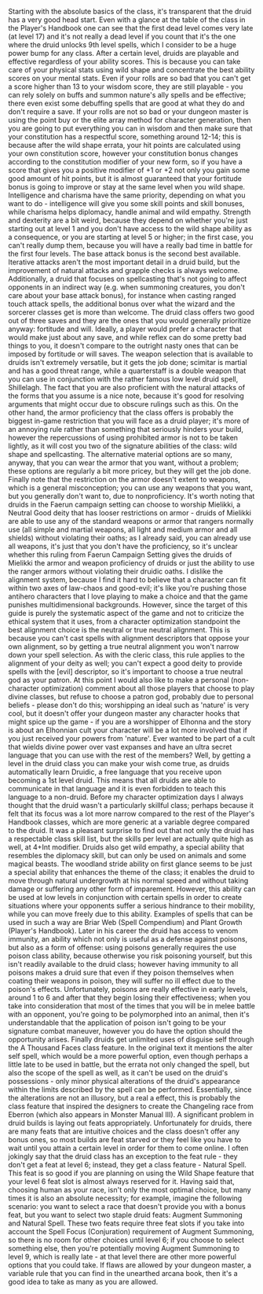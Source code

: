Starting with the absolute basics of the class, it's transparent that the druid has a very good head start. Even with a glance at the table of the class in the Player's Handbook one can see that the first dead level comes very late (at level 17) and it's not really a dead level if you count that it's the one where the druid unlocks 9th level spells, which I consider to be a huge power bump for any class.
After a certain level, druids are playable and effective regardless of your ability scores. This is because you can take care of your physical stats using wild shape and concentrate the best ability scores on your mental stats. Even if your rolls are so bad that you can't get a score higher than 13 to your wisdom score, they are still playable - you can rely solely on buffs and summon nature's ally spells and be effective; there even exist some debuffing spells that are good at what they do and don't require a save. If your rolls are not so bad or your dungeon master is using the point buy or the elite array method for character generation, then you are going to put everything you can in wisdom and then make sure that your constitution has a respectful score, something around 12-14; this is because after the wild shape errata, your hit points are calculated using your own constitution score, however your constitution bonus changes according to the constitution modifier of your new form, so if you have a score that gives you a positive modifier of +1 or +2 not only you gain some good amount of hit points, but it is almost guaranteed that your fortitude bonus is going to improve or stay at the same level when you wild shape. Intelligence and charisma have the same priority, depending on what you want to do - intelligence will give you some skill points and skill bonuses, while charisma helps diplomacy, handle animal and wild empathy. Strength and dexterity are a bit weird, because they depend on whether you're just starting out at level 1 and you don't have access to the wild shape ability as a consequence, or you are starting at level 5 or higher; in the first case, you can't really dump them, because you will have a really bad time in battle for the first four levels.
The base attack bonus is the second best available. Iterative attacks aren't the most important detail in a druid build, but the improvement of natural attacks and grapple checks is always welcome. Additionally, a druid that focuses on spellcasting that's not going to affect opponents in an indirect way (e.g. when summoning creatures, you don't care about your base attack bonus), for instance when casting ranged touch attack spells, the additional bonus over what the wizard and the sorcerer classes get is more than welcome.
The druid class offers two good out of three saves and they are the ones that you would generally prioritize anyway: fortitude and will. Ideally, a player would prefer a character that would make just about any save, and while reflex can do some pretty bad things to you, it doesn't compare to the outright nasty ones that can be imposed by fortitude or will saves.
The weapon selection that is available to druids isn't extremely versatile, but it gets the job done; scimitar is martial and has a good threat range, while a quarterstaff is a double weapon that you can use in conjunction with the rather famous low level druid spell, Shillelagh. The fact that you are also proficient with the natural attacks of the forms that you assume is a nice note, because it's good for resolving arguments that might occur due to obscure rulings such as this.
On the other hand, the armor proficiency that the class offers is probably the biggest in-game restriction that you will face as a druid player; it's more of an annoying rule rather than something that seriously hinders your build, however the repercussions of using prohibited armor is not to be taken lightly, as it will cost you two of the signature abilities of the class: wild shape and spellcasting. The alternative material options are so many, anyway, that you can wear the armor that you want, without a problem; these options are regularly a bit more pricey, but they will get the job done. Finally note that the restriction on the armor doesn't extent to weapons, which is a general misconception; you can use any weapons that you want, but you generally don't want to, due to nonproficiency. It's worth noting that druids in the Faerun campaign setting can choose to worship Mielikki, a Neutral Good deity that has looser restrictions on armor - druids of Mielikki are able to use any of the standard weapons or armor that rangers normally use (all simple and martial weapons, all light and medium armor and all shields) without violating their oaths; as I already said, you can already use all weapons, it's just that you don't have the proficiency, so it's unclear whether this ruling from Faerun Campaign Setting gives the druids of Mielikki the armor and weapon proficiency of druids or just the ability to use the ranger armors without violating their druidic oaths.
I dislike the alignment system, because I find it hard to believe that a character can fit within two axes of law-chaos and good-evil; it's like you're pushing those antihero characters that I love playing to make a choice and that the game punishes multidimensional backgrounds. However, since the target of this guide is purely the systematic aspect of the game and not to criticize the ethical system that it uses, from a character optimization standpoint the best alignment choice is the neutral or true neutral alignment. This is because you can't cast spells with alignment descriptors that oppose your own alignment, so by getting a true neutral alignment you won't narrow down your spell selection. As with the cleric class, this rule applies to the alignment of your deity as well; you can't expect a good deity to provide spells with the [evil] descriptor, so it's important to choose a true neutral god as your patron. At this point I would also like to make a personal (non-character optimization) comment about all those players that choose to play divine classes, but refuse to choose a patron god, probably due to personal beliefs - please don't do this; worshipping an ideal such as 'nature' is very cool, but it doesn't offer your dungeon master any character hooks that might spice up the game - if you are a worshipper of Elhonna and the story is about an Elhonnian cult your character will be a lot more involved that if you just received your powers from 'nature'.
Ever wanted to be part of a cult that wields divine power over vast expanses and have an ultra secret language that you can use with the rest of the members? Well, by getting a level in the druid class you can make your wish come true, as druids automatically learn Druidic, a free language that you receive upon becoming a 1st level druid. This means that all druids are able to communicate in that language and it is even forbidden to teach this language to a non-druid.
Before my character optimization days I always thought that the druid wasn't a particularly skillful class; perhaps because it felt that its focus was a lot more narrow compared to the rest of the Player's Handbook classes, which are more generic at a variable degree compared to the druid. It was a pleasant surprise to find out that not only the druid has a respectable class skill list, but the skills per level are actually quite high as well, at 4+Int modifier. Druids also get wild empathy, a special ability that resembles the diplomacy skill, but can only be used on animals and some magical beasts.
The woodland stride ability on first glance seems to be just a special ability that enhances the theme of the class; it enables the druid to move through natural undergrowth at his normal speed and without taking damage or suffering any other form of imparement. However, this ability can be used at low levels in conjunction with certain spells in order to create situations where your opponents suffer a serious hindrance to their mobility, while you can move freely due to this ability. Examples of spells that can be used in such a way are Briar Web (Spell Compendium) and Plant Growth (Player's Handbook).
Later in his career the druid has access to venom immunity, an ability which not only is useful as a defense against poisons, but also as a form of offense: using poisons generally requires the use poison class ability, because otherwise you risk poisoning yourself, but this isn't readily available to the druid class; however having immunity to all poisons makes a druid sure that even if they poison themselves when coating their weapons in poison, they will suffer no ill effect due to the poison's effects. Unfortunately, poisons are really effective in early levels, around 1 to 6 and after that they begin losing their effectiveness; when you take into consideration that most of the times that you will be in melee battle with an opponent, you're going to be polymorphed into an animal, then it's understandable that the application of poison isn't going to be your signature combat maneuver, however you do have the option should the opportunity arises.
Finally druids get unlimited uses of disguise self through the A Thousand Faces class feature. In the original text it mentions the alter self spell, which would be a more powerful option, even though perhaps a little late to be used in battle, but the errata not only changed the spell, but also the scope of the spell as well, as it can't be used on the druid's possessions - only minor physical alterations of the druid's appearance within the limits described by the spell can be performed. Essentially, since the alterations are not an illusory, but a real a effect, this is probably the class feature that inspired the designers to create the Changeling race from Eberron (which also appears in Monster Manual III).
A significant problem in druid builds is laying out feats appropriately. Unfortunately for druids, there are many feats that are intuitive choices and the class doesn't offer any bonus ones, so most builds are feat starved or they feel like you have to wait until you attain a certain level in order for them to come online. I often jokingly say that the druid class has an exception to the feat rule - they don't get a feat at level 6; instead, they get a class feature - Natural Spell. This feat is so good if you are planning on using the Wild Shape feature that your level 6 feat slot is almost always reserved for it. Having said that, choosing human as your race, isn't only the most optimal choice, but many times it is also an absolute necessity; for example, imagine the following scenario: you want to select a race that doesn't provide you with a bonus feat, but you want to select two staple druid feats: Augment Summoning and Natural Spell. These two feats require three feat slots if you take into account the Spell Focus (Conjuration) requirement of Augment Summoning, so there is no room for other choices until level 6; if you choose to select something else, then you're potentially moving Augment Summoning to level 9, which is really late - at that level there are other more powerful options that you could take. If flaws are allowed by your dungeon master, a variable rule that you can find in the unearthed arcana book, then it's a good idea to take as many as you are allowed.
